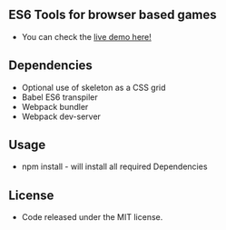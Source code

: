 ## ES6 Tools for browser based games

* You can check the [live demo here! ](https://omar-gonzalez.github.io/crayola/)

## Dependencies

* Optional use of skeleton as a CSS grid
* Babel ES6 transpiler
* Webpack bundler
* Webpack dev-server

## Usage

* npm install - will install all required Dependencies

## License

* Code released under the MIT license.

